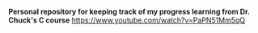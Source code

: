 **Personal repository for keeping track of my progress learning from Dr. Chuck's C course**
https://www.youtube.com/watch?v=PaPN51Mm5qQ

